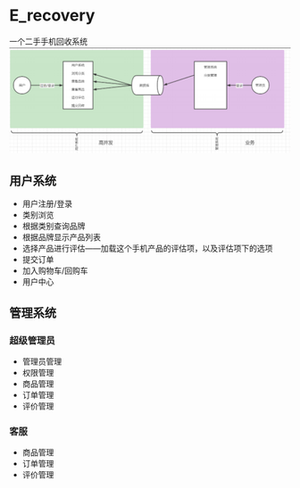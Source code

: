 # E_recovery
一个二手手机回收系统
![img.png](img.png)
## ⽤户系统 
* ⽤户注册/登录
* 类别浏览
* 根据类别查询品牌
* 根据品牌显示产品列表
* 选择产品进⾏评估——加载这个⼿机产品的评估项，以及评估项下的选项
* 提交订单
* 加⼊购物⻋/回购⻋
* ⽤户中⼼
## 管理系统
### 超级管理员
* 管理员管理
* 权限管理
* 商品管理
* 订单管理
* 评价管理
### 客服
* 商品管理
* 订单管理
* 评价管理
